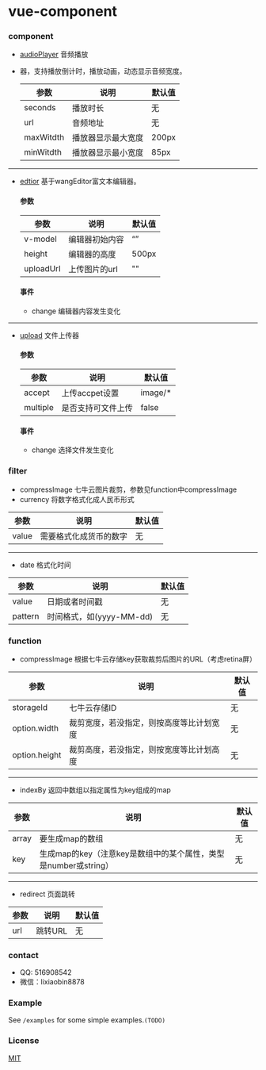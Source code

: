 # vue-component
### component
* [audioPlayer](https://github.com/lixiaobin-bjhl/vue-component/blob/master/AudioPlayer.vue) 音频播放
* 器，支持播放倒计时，播放动画，动态显示音频宽度。

    | 参数 | 说明 | 默认值 |
    | --- | --- | --- |
    | seconds | 播放时长 | 无 |
    | url | 音频地址 | 无 |
    | maxWitdth | 播放器显示最大宽度 | 200px |
    | minWitdth | 播放器显示最小宽度 | 85px |

-------

* [edtior](https://github.com/lixiaobin-bjhl/vue-component/blob/master/Editor.vue) 基于wangEditor富文本编辑器。

    #### 参数
    
    | 参数 | 说明 | 默认值 |
    | --- | --- | --- |
    | v-model | 编辑器初始内容 | “” |
    | height| 编辑器的高度 | 500px |
    | uploadUrl| 上传图片的url | "" |
    
    #### 事件
    * change 编辑器内容发生变化
-------

* [upload](https://github.com/lixiaobin-bjhl/vue-component/blob/master/Upload.vue) 文件上传器
    #### 参数
    
    | 参数 | 说明 | 默认值 |
    | --- | --- | --- |
    | accept | 上传accpet设置 | image/* |
    | multiple| 是否支持可文件上传| false |
    
    #### 事件
    * change 选择文件发生变化
    
### filter
* compressImage 七牛云图片裁剪，参数见function中compressImage
* currency 将数字格式化成人民币形式

| 参数 | 说明 | 默认值 
| --- | --- | --- |
| value | 需要格式化成货币的数字 | 无 |
-------
* date 格式化时间

| 参数 | 说明 | 默认值 
| --- | --- | --- |
| value | 日期或者时间戳 | 无 |
| pattern | 时间格式，如(yyyy-MM-dd) | 无 |


### function
* compressImage 根据七牛云存储key获取裁剪后图片的URL（考虑retina屏）

| 参数 | 说明 | 默认值 |
| --- | --- | --- |
|  storageId| 七牛云存储ID  | 无 |
|  option.width| 裁剪宽度，若没指定，则按高度等比计划宽度  | 无 |
|  option.height| 裁剪高度，若没指定，则按宽度等比计划高度  | 无 |
-------
* indexBy 返回中数组以指定属性为key组成的map

| 参数 | 说明 | 默认值 |
| --- | --- | --- |
|  array | 要生成map的数组  | 无 |
|  key | 生成map的key（注意key是数组中的某个属性，类型是number或string）  | 无 |
-------
* redirect 页面跳转

| 参数 | 说明 | 默认值 |
| --- | --- | --- |
| url | 跳转URL  | 无 |     

### contact

* QQ: 516908542
* 微信：lixiaobin8878

### Example

See `/examples` for some simple examples.`(TODO)`

### License

[MIT](http://opensource.org/licenses/MIT)

